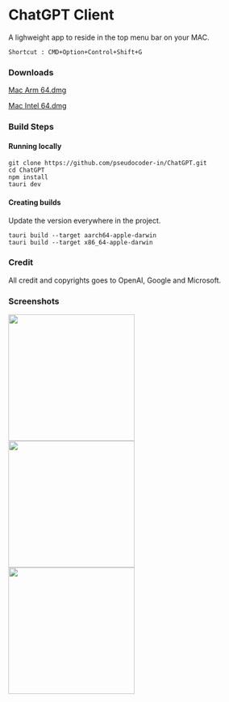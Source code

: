 # ChatGPT Client

A lighweight app to reside in the top menu bar on your MAC.
```
Shortcut : CMD+Option+Control+Shift+G
```
### Downloads
[Mac Arm 64.dmg](https://github.com/pseudocoder-in/ChatGPT/releases/download/0.0.4/chatgpt_0.0.4_aarch64.dmg)

[Mac Intel 64.dmg](https://github.com/pseudocoder-in/ChatGPT/releases/download/0.0.4/chatgpt_0.0.4_x64.dmg)


### Build Steps

#### Running locally
```
git clone https://github.com/pseudocoder-in/ChatGPT.git
cd ChatGPT
npm install
tauri dev
```

#### Creating builds
Update the version everywhere in the project.

```
tauri build --target aarch64-apple-darwin
tauri build --target x86_64-apple-darwin
```


### Credit
All credit and copyrights goes to OpenAI, Google and Microsoft.


### Screenshots
<div>
<a href="url"><img src="https://github.com/pseudocoder-in/ChatGPT/assets/83978810/71ccf925-b831-4c02-b59e-56e6c460b60a" align="left"  width="250" ></a>
<a href="url"><img src="https://github.com/pseudocoder-in/ChatGPT/assets/83978810/c3b9c504-650d-4809-be4b-97e4d336d352" align="left"  width="250" ></a>
<a href="url"><img src="https://github.com/pseudocoder-in/ChatGPT/assets/83978810/c967c6ee-e852-4037-97f4-6bb8acd7ef85" align="left"  width="250" ></a>
</div>
